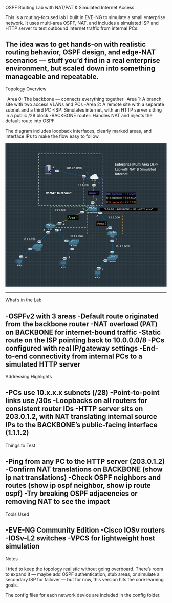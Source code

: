 
OSPF Routing Lab with NAT/PAT & Simulated Internet Access

This is a routing-focused lab I built in EVE-NG to simulate a small enterprise network. It uses multi-area OSPF, NAT, and includes a simulated ISP and HTTP server to test outbound internet traffic from internal PCs.

The idea was to get hands-on with realistic routing behavior, OSPF design, and edge-NAT scenarios — stuff you’d find in a real enterprise environment, but scaled down into something manageable and repeatable.
---------------------------------------------------------------------------------------------------------
Topology Overview

-Area 0: The backbone — connects everything together
-Area 1: A branch site with two access VLANs and PCs
-Area 2: A remote site with a separate subnet and a third PC
-ISP: Simulates internet, with an HTTP server sitting in a public /28 block
-BACKBONE router: Handles NAT and injects the default route into OSPF

The diagram includes loopback interfaces, clearly marked areas, and interface IPs to make the flow easy to follow.

![Network Topology](topology_diagram.jpg)

---------------------------------------------------------------------------------------------------------
What’s in the Lab

-OSPFv2 with 3 areas
-Default route originated from the backbone router
-NAT overload (PAT) on BACKBONE for internet-bound traffic
-Static route on the ISP pointing back to 10.0.0.0/8
-PCs configured with real IP/gateway settings
-End-to-end connectivity from internal PCs to a simulated HTTP server
---------------------------------------------------------------------------------------------------------

Addressing Highlights

-PCs use 10.x.x.x subnets (/28)
-Point-to-point links use /30s
-Loopbacks on all routers for consistent router IDs
-HTTP server sits on 203.0.1.2, with NAT translating internal source IPs to the BACKBONE’s public-facing interface (1.1.1.2)
---------------------------------------------------------------------------------------------------------
Things to Test

-Ping from any PC to the HTTP server (203.0.1.2)
-Confirm NAT translations on BACKBONE (show ip nat translations)
-Check OSPF neighbors and routes (show ip ospf neighbor, show ip route ospf)
-Try breaking OSPF adjacencies or removing NAT to see the impact
---------------------------------------------------------------------------------------------------------
Tools Used

-EVE-NG Community Edition
-Cisco IOSv routers
-IOSv-L2 switches
-VPCS for lightweight host simulation
---------------------------------------------------------------------------------------------------------
Notes

I tried to keep the topology realistic without going overboard. There’s room to expand it — maybe add OSPF authentication, stub areas, or simulate a secondary ISP for failover — but for now, this version hits the core learning goals.

The config files for each network device are included in the config folder.

